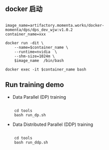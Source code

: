 ## docker 启动

```

image_name=artifactory.momenta.works/docker-momenta/dps/dps_dev_wjw:v1.0.2
container_name=xxx

docker run -dit \
	--name=$container_name \
	--runtime=nvidia  \
	--shm-size=1024m \
	$image_name  /bin/bash

docker exec -it $container_name bash

```


## Run training demo

- Data Parallel (DP) training 

```

	cd tools
	bash run_dp.sh

```


- Data Distributed Parallel (DDP) training 

```

	cd tools 
	bash run_ddp.sh

```

